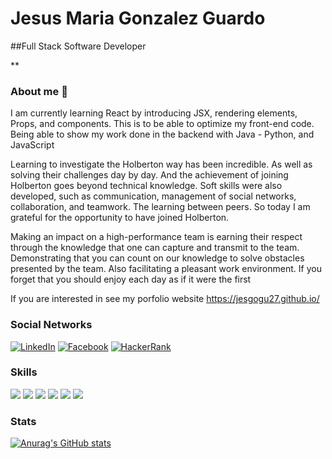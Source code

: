 # Jesus Maria Gonzalez Guardo
##Full Stack Software Developer

** 


### About me 👋

I am currently learning React by introducing JSX, rendering elements, Props, and components. This is to be able to optimize my front-end code. Being able to show my work done in the backend with Java - Python, and JavaScript

Learning to investigate the Holberton way has been incredible. As well as solving their challenges day by day. And the achievement of joining Holberton goes beyond technical knowledge. Soft skills were also developed, such as communication, management of social networks, collaboration, and teamwork. The learning between peers. So today I am grateful for the opportunity to have joined Holberton.

Making an impact on a high-performance team is earning their respect through the knowledge that one can capture and transmit to the team. Demonstrating that you can count on our knowledge to solve obstacles presented by the team. Also facilitating a pleasant work environment. If you forget that you should enjoy each day as if it were the first

If you are interested in see my porfolio website <a name = "Personal Website"> https://jesgogu27.github.io/</a>




### Social Networks

<a title="LinkedIn" href="https://www.linkedin.com/in/jesusgonzalezguardo/"><img src="https://img.shields.io/badge/LinkedIn-0077B5?style=for-the-badge&logo=linkedin&logoColor=white" alt="LinkedIn" /></a> <a title="Facebook" href="https://www.facebook.com/Jesgogu27"><img src="https://img.shields.io/badge/Facebook-1877F2?style=for-the-badge&logo=facebook&logoColor=white" alt="Facebook" /></a> <a title="HackerRank" href="https://www.hackerrank.com/jesgogu27"><img src="https://img.shields.io/badge/-Hackerrank-2EC866?style=for-the-badge&logo=HackerRank&logoColor=white" alt="HackerRank" /></a>





### Skills

![](https://camo.githubusercontent.com/8f7972432575bdb70b3c23516902a920a6d012d5948f59766b134f3013f686bc/68747470733a2f2f696d672e736869656c64732e696f2f62616467652f68746d6c352d2532336533346632362e7376673f267374796c653d666f722d7468652d6261646765266c6f676f3d68746d6c35266c6f676f436f6c6f723d7768697465) ![](https://camo.githubusercontent.com/a0a7816d09a85924ca9c52822aeea95062b3c6f2c91143e077cadb75c4a8b823/68747470733a2f2f696d672e736869656c64732e696f2f62616467652f637373332d2532333335373362352e7376673f267374796c653d666f722d7468652d6261646765266c6f676f3d63737333266c6f676f436f6c6f723d7768697465) ![](https://camo.githubusercontent.com/9654203b6d60383e8236fca11a80c84adf8922d8501e17a2d838a15a2ce55ad6/68747470733a2f2f696d672e736869656c64732e696f2f62616467652f6a6176617363726970742532302d2532333332333333302e7376673f267374796c653d666f722d7468652d6261646765266c6f676f3d6a617661736372697074266c6f676f436f6c6f723d253233663764653165) ![](https://camo.githubusercontent.com/d85198c8d731a3a362fc96b2aba68ddd4fbeff1a0a0d248b662c975e9ab96751/68747470733a2f2f696d672e736869656c64732e696f2f62616467652f707974686f6e2d2532333361373561352e7376673f267374796c653d666f722d7468652d6261646765266c6f676f3d707974686f6e266c6f676f436f6c6f723d7768697465) ![](https://camo.githubusercontent.com/29dad8592db1795d5ee4144e0f01d280247d71e9bee96fc33480e83ba8f9fb98/68747470733a2f2f696d672e736869656c64732e696f2f62616467652f6a6176612d2532336561326532652e7376673f267374796c653d666f722d7468652d6261646765266c6f676f3d6a617661266c6f676f436f6c6f723d7768697465) ![](https://camo.githubusercontent.com/a09f569edae49a5be3071e3e8e76521bdda18716bcd5ea8185818aba31179973/68747470733a2f2f696d672e736869656c64732e696f2f62616467652f6769742d2532336663366432362e7376673f267374796c653d666f722d7468652d6261646765266c6f676f3d676974266c6f676f436f6c6f723d7768697465)


### Stats


[![Anurag's GitHub stats](https://github-readme-stats.vercel.app/api?username=jesgogu27)](https://github.com/anuraghazra/github-readme-stats)


<!--
**jesgogu27/jesgogu27** is a ✨ _special_ ✨ repository because its `README.md` (this file) appears on your GitHub profile.

Here are some ideas to get you started:

- 🔭 I’m currently working on Java, Python, JavaScript, HTML5, CSS3
- 🌱 I’m currently learning React, Tailwind 
- 👯 I’m looking to collaborate on any proyect where I can to developer my skills
- 🤔 I’m looking for help with Angular
- 💬 Ask me about ...
- 📫 How to reach me: ...
- 😄 Pronouns: ...
- ⚡ Fun fact: ...
-->
